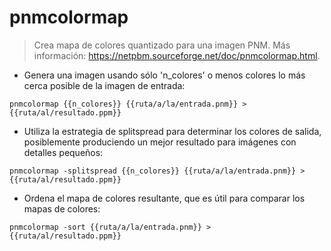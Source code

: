 # pnmcolormap

> Crea mapa de colores quantizado para una imagen PNM.
> Más información: <https://netpbm.sourceforge.net/doc/pnmcolormap.html>.

- Genera una imagen usando sólo 'n_colores' o menos colores lo más cerca posible de la imagen de entrada:

`pnmcolormap {{n_colores}} {{ruta/a/la/entrada.pnm}} > {{ruta/al/resultado.ppm}}`

- Utiliza la estrategia de splitspread para determinar los colores de salida, posiblemente produciendo un mejor resultado para imágenes con detalles pequeños:

`pnmcolormap -splitspread {{n_colores}} {{ruta/a/la/entrada.pnm}} > {{ruta/al/resultado.ppm}}`

- Ordena el mapa de colores resultante, que es útil para comparar los mapas de colores:

`pnmcolormap -sort {{ruta/a/la/entrada.pnm}} > {{ruta/al/resultado.ppm}}`
